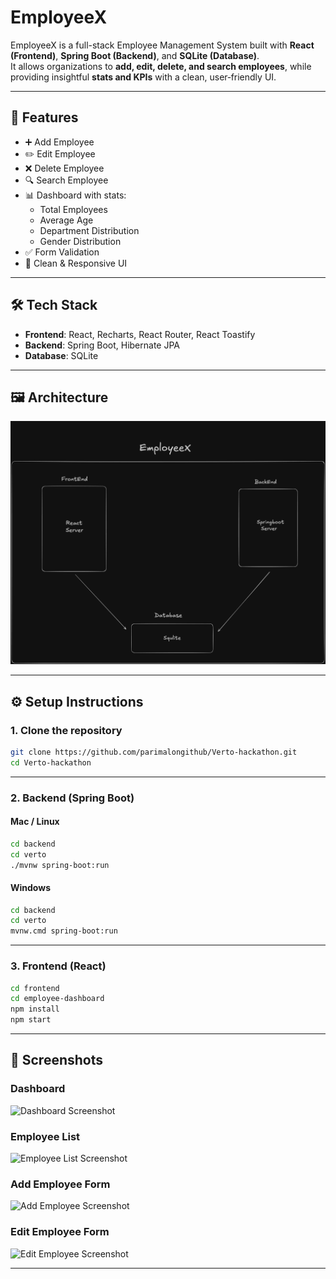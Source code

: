 # EmployeeX

EmployeeX is a full-stack Employee Management System built with **React (Frontend)**, **Spring Boot (Backend)**, and **SQLite (Database)**.  
It allows organizations to **add, edit, delete, and search employees**, while providing insightful **stats and KPIs** with a clean, user‑friendly UI.

---

## 🚀 Features

- ➕ Add Employee  
- ✏️ Edit Employee  
- ❌ Delete Employee  
- 🔍 Search Employee  
- 📊 Dashboard with stats:
  - Total Employees  
  - Average Age  
  - Department Distribution  
  - Gender Distribution  
- ✅ Form Validation  
- 🎨 Clean & Responsive UI  

---

## 🛠️ Tech Stack

- **Frontend**: React, Recharts, React Router, React Toastify  
- **Backend**: Spring Boot, Hibernate JPA  
- **Database**: SQLite  

---

## 🖼️ Architecture

![Architecture](/architecture.png)

---

## ⚙️ Setup Instructions

### 1. Clone the repository
```bash
git clone https://github.com/parimalongithub/Verto-hackathon.git
cd Verto-hackathon
```

---

### 2. Backend (Spring Boot)

#### Mac / Linux
```bash
cd backend
cd verto
./mvnw spring-boot:run
```

#### Windows
```bash
cd backend
cd verto
mvnw.cmd spring-boot:run
```

---

### 3. Frontend (React)
```bash
cd frontend
cd employee-dashboard
npm install
npm start
```

---

## 📸 Screenshots

### Dashboard
![Dashboard Screenshot](screenshots/dashboard.png)

### Employee List
![Employee List Screenshot](screenshots/employees.png)

### Add Employee Form
![Add Employee Screenshot](screenshots/add_employee.png)

### Edit Employee Form
![Edit Employee Screenshot](screenshots/edit_employee.png)

---
